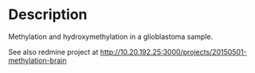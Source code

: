 # Description

Methylation and hydroxymethylation in a glioblastoma sample. 

See also redmine project at http://10.20.192.25:3000/projects/20150501-methylation-brain


